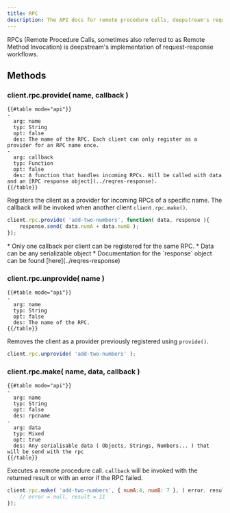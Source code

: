 ```yaml
---
title: RPC
description: The API docs for remote procedure calls, deepstream's request-response mechanism
---
```


RPCs (Remote Procedure Calls, sometimes also referred to as Remote Method Invocation) is deepstream's implementation of request-response workflows.

## Methods

### client.rpc.provide( name, callback )
```
{{#table mode="api"}}
-
  arg: name
  typ: String
  opt: false
  des: The name of the RPC. Each client can only register as a provider for an RPC name once.
-
  arg: callback
  typ: Function
  opt: false
  des: A function that handles incoming RPCs. Will be called with data and an [RPC response object](../reqres-response).
{{/table}}
```

Registers the client as a provider for incoming RPCs of a specific name. The callback will be invoked when another client `client.rpc.make()`.

```javascript
client.rpc.provide( 'add-two-numbers', function( data, response ){
    response.send( data.numA + data.numB );
});
```

<div class="info">
* Only one callback per client can be registered for the same RPC.
* Data can be any serializable object
* Documentation for the `response` object can be found [here](../reqres-response)
</div>

### client.rpc.unprovide( name )
```
{{#table mode="api"}}
-
  arg: name
  typ: String
  opt: false
  des: The name of the RPC.
{{/table}}
```

Removes the client as a provider previously registered using `provide()`.

```javascript
client.rpc.unprovide( 'add-two-numbers' );
```

### client.rpc.make( name, data, callback )
```
{{#table mode="api"}}
-
  arg: name
  typ: String
  opt: false
  des: rpcname
-
  arg: data
  typ: Mixed
  opt: true
  des: Any serialisable data ( Objects, Strings, Numbers... ) that will be send with the rpc
{{/table}}
```

Executes a remote procedure call. `callback` will be invoked with the returned result or with an error if the RPC failed.

```javascript
client.rpc.make( 'add-two-numbers', { numA:4, numB: 7 }, ( error, result ) => {
    // error = null, result = 11
});
```
